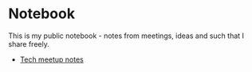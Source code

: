 # Notebook
This is my public notebook - notes from meetings, ideas and such that I share freely.

- [Tech meetup notes](meetups/)
